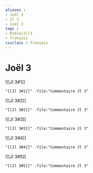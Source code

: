 ```yaml
---
aliases : 
- Joël 3
- Jl 3
- Joel 3
tags : 
- Bible/Jl/3
- français
cssclass : français
---
```


# Joël 3

![[Jl 3#1]]

```query
"[[Jl 3#1]]" -file:"Commentaire Jl 3"
```

![[Jl 3#2]]

```query
"[[Jl 3#2]]" -file:"Commentaire Jl 3"
```

![[Jl 3#3]]

```query
"[[Jl 3#3]]" -file:"Commentaire Jl 3"
```

![[Jl 3#4]]

```query
"[[Jl 3#4]]" -file:"Commentaire Jl 3"
```

![[Jl 3#5]]

```query
"[[Jl 3#5]]" -file:"Commentaire Jl 3"
```

